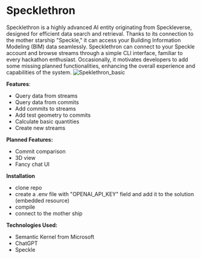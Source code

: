 # Specklethron

Specklethron is a highly advanced AI entity originating from Speckleverse, designed for efficient data search and retrieval. Thanks to its connection to the mother starship "Speckle," it can access your Building Information Modeling (BIM) data seamlessly. Specklethron can connect to your Speckle account and browse streams through a simple CLI interface, familiar to every hackathon enthusiast. Occasionally, it motivates developers to add some missing planned functionalities, enhancing the overall experience and capabilities of the system.
![Speklethron_basic](https://github.com/KonradZaremba/Specklethron/assets/18317435/85cae690-56ae-4a7d-b088-efb401749063)


<b>Features</b>:
  - Query data from streams
  - Query data from commits
  - Add commits to streams
  - Add test geometry to commits
  - Calculate basic quantities
  - Create new streams

<b>Planned Features:</b>
  - Commit comparison
  - 3D view
  - Fancy chat UI

<b>Installation</b>
  - clone repo
  - create a .env file with "OPENAI_API_KEY" field  and add it to the solution (embedded resource)
  - compile
  - connect to the mother ship

<b>Technologies Used:</b>
 - Semantic Kernel from Microsoft
 - ChatGPT
 - Speckle


